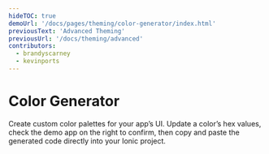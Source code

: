 ```yaml
---
hideTOC: true
demoUrl: '/docs/pages/theming/color-generator/index.html'
previousText: 'Advanced Theming'
previousUrl: '/docs/theming/advanced'
contributors:
  - brandyscarney
  - kevinports
---
```


# Color Generator

Create custom color palettes for your app’s UI. Update a color’s hex values, check the demo app on the right to confirm, then copy and paste the generated code directly into your Ionic project.

<color-generator mode="md" no-prerender></color-generator>
